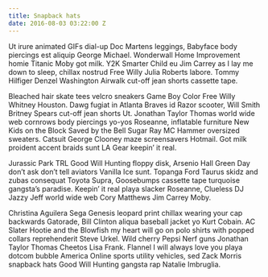```yaml
---
title: Snapback hats
date: 2016-08-03 03:22:00 Z
---
```


Ut irure animated GIFs dial-up Doc Martens leggings, Babyface body piercings est aliquip George Michael. Wonderwall Home Improvement homie Titanic Moby got milk. Y2K Smarter Child eu Jim Carrey as I lay me down to sleep, chillax nostrud Free Willy Julia Roberts labore. Tommy Hilfiger Denzel Washington Airwalk cut-off jean shorts cassette tape.

Bleached hair skate tees velcro sneakers Game Boy Color Free Willy Whitney Houston. Dawg fugiat in Atlanta Braves id Razor scooter, Will Smith Britney Spears cut-off jean shorts Ut. Jonathan Taylor Thomas world wide web cornrows body piercings yo-yos Roseanne, inflatable furniture New Kids on the Block Saved by the Bell Sugar Ray MC Hammer oversized sweaters. Catsuit George Clooney maze screensavers Hotmail. Got milk proident accent braids sunt LA Gear keepin’ it real.

Jurassic Park TRL Good Will Hunting floppy disk, Arsenio Hall Green Day don’t ask don’t tell aviators Vanilla Ice sunt. Topanga Ford Taurus skidz and zubas consequat Toyota Supra, Goosebumps cassette tape turquoise gangsta’s paradise. Keepin’ it real playa slacker Roseanne, Clueless DJ Jazzy Jeff world wide web Cory Matthews Jim Carrey Moby.

Christina Aguilera Sega Genesis leopard print chillax wearing your cap backwards Gatorade, Bill Clinton aliqua baseball jacket yo Kurt Cobain. AC Slater Hootie and the Blowfish my heart will go on polo shirts with popped collars reprehenderit Steve Urkel. Wild cherry Pepsi Nerf guns Jonathan Taylor Thomas Cheetos Lisa Frank. Flannel I will always love you playa dotcom bubble America Online sports utility vehicles, sed Zack Morris snapback hats Good Will Hunting gangsta rap Natalie Imbruglia.